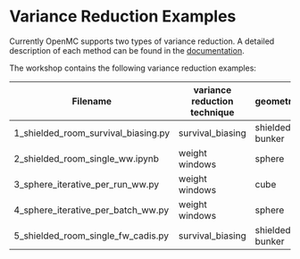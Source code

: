 # Variance Reduction Examples

Currently OpenMC supports two types of variance reduction.
A detailed description of each method can be found in the [documentation](https://docs.openmc.org/en/stable/methods/neutron_physics.html?highlight=survival#variance-reduction-techniques).

The workshop contains the following variance reduction examples:

| Filename | variance reduction technique | geometry | mesh type |
|---|---|---|---|
| 1_shielded_room_survival_biasing.py | survival_biasing | shielded bunker | RegularMesh | Flux map | air space and concrete |
| 2_shielded_room_single_ww.ipynb | weight windows | sphere | RegularMesh | air space and concrete |
| 3_sphere_iterative_per_run_ww.py | weight windows | cube | RegularMesh | Water |
| 4_sphere_iterative_per_batch_ww.py | weight windows | sphere | SphericalMesh | concrete |
| 5_shielded_room_single_fw_cadis.py | survival_biasing | shielded bunker | RegularMesh | Flux map | air space and concrete |